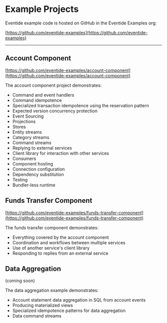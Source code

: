 # Example Projects

Eventide example code is hosted on GitHub in the Eventide Examples org:

[https://github.com/eventide-examples](https://github.com/eventide-examples)

- - -

## Account Component

[https://github.com/eventide-examples/account-component](https://github.com/eventide-examples/account-component)

The account component project demonstrates:

- Command and event handlers
- Command idempotence
- Specialized transaction idempotence using the reservation pattern
- Expected version concurrency protection
- Event Sourcing
- Projections
- Stores
- Entity streams
- Category streams
- Command streams
- Replying to external services
- Client library for interaction with other services
- Consumers
- Component hosting
- Connection configuration
- Dependency substitution
- Testing
- Bundler-less runtime

## Funds Transfer Component

[https://github.com/eventide-examples/funds-transfer-component](https://github.com/eventide-examples/funds-transfer-component)

The funds transfer component demonstrates:

- Everything covered by the account component
- Coordination and workflows between multiple services
- Use of another service's client library
- Responding to replies from an external service

## Data Aggregation

(coming soon)

The data aggregation example demonstrates:

- Account statement data aggregation in SQL from account events
- Producing materialized views
- Specialized idempotence patterns for data aggregation
- Data command streams
